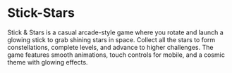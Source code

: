 # Stick-Stars
Stick &amp; Stars is a casual arcade-style game where you rotate and launch a glowing stick to grab shining stars in space. Collect all the stars to form constellations, complete levels, and advance to higher challenges. The game features smooth animations, touch controls for mobile, and a cosmic theme with glowing effects.
